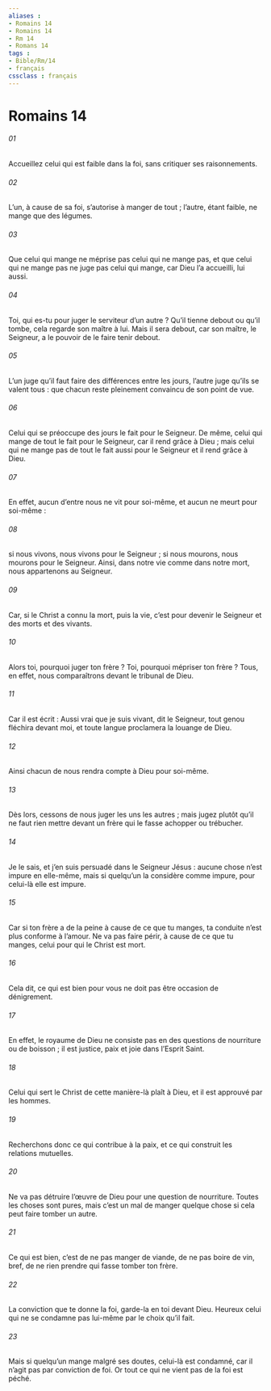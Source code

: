 ```yaml
---
aliases : 
- Romains 14
- Romains 14
- Rm 14
- Romans 14
tags : 
- Bible/Rm/14
- français
cssclass : français
---
```


# Romains 14

###### 01
Accueillez celui qui est faible dans la foi, sans critiquer ses raisonnements.
###### 02
L’un, à cause de sa foi, s’autorise à manger de tout ; l’autre, étant faible, ne mange que des légumes.
###### 03
Que celui qui mange ne méprise pas celui qui ne mange pas, et que celui qui ne mange pas ne juge pas celui qui mange, car Dieu l’a accueilli, lui aussi.
###### 04
Toi, qui es-tu pour juger le serviteur d’un autre ? Qu’il tienne debout ou qu’il tombe, cela regarde son maître à lui. Mais il sera debout, car son maître, le Seigneur, a le pouvoir de le faire tenir debout.
###### 05
L’un juge qu’il faut faire des différences entre les jours, l’autre juge qu’ils se valent tous : que chacun reste pleinement convaincu de son point de vue.
###### 06
Celui qui se préoccupe des jours le fait pour le Seigneur. De même, celui qui mange de tout le fait pour le Seigneur, car il rend grâce à Dieu ; mais celui qui ne mange pas de tout le fait aussi pour le Seigneur et il rend grâce à Dieu.
###### 07
En effet, aucun d’entre nous ne vit pour soi-même, et aucun ne meurt pour soi-même :
###### 08
si nous vivons, nous vivons pour le Seigneur ; si nous mourons, nous mourons pour le Seigneur. Ainsi, dans notre vie comme dans notre mort, nous appartenons au Seigneur.
###### 09
Car, si le Christ a connu la mort, puis la vie, c’est pour devenir le Seigneur et des morts et des vivants.
###### 10
Alors toi, pourquoi juger ton frère ? Toi, pourquoi mépriser ton frère ? Tous, en effet, nous comparaîtrons devant le tribunal de Dieu.
###### 11
Car il est écrit :
Aussi vrai que je suis vivant, dit le Seigneur,
tout genou fléchira devant moi,
et toute langue proclamera la louange de Dieu.
###### 12
Ainsi chacun de nous rendra compte à Dieu pour soi-même.
###### 13
Dès lors, cessons de nous juger les uns les autres ; mais jugez plutôt qu’il ne faut rien mettre devant un frère qui le fasse achopper ou trébucher.
###### 14
Je le sais, et j’en suis persuadé dans le Seigneur Jésus : aucune chose n’est impure en elle-même, mais si quelqu’un la considère comme impure, pour celui-là elle est impure.
###### 15
Car si ton frère a de la peine à cause de ce que tu manges, ta conduite n’est plus conforme à l’amour. Ne va pas faire périr, à cause de ce que tu manges, celui pour qui le Christ est mort.
###### 16
Cela dit, ce qui est bien pour vous ne doit pas être occasion de dénigrement.
###### 17
En effet, le royaume de Dieu ne consiste pas en des questions de nourriture ou de boisson ; il est justice, paix et joie dans l’Esprit Saint.
###### 18
Celui qui sert le Christ de cette manière-là plaît à Dieu, et il est approuvé par les hommes.
###### 19
Recherchons donc ce qui contribue à la paix, et ce qui construit les relations mutuelles.
###### 20
Ne va pas détruire l’œuvre de Dieu pour une question de nourriture. Toutes les choses sont pures, mais c’est un mal de manger quelque chose si cela peut faire tomber un autre.
###### 21
Ce qui est bien, c’est de ne pas manger de viande, de ne pas boire de vin, bref, de ne rien prendre qui fasse tomber ton frère.
###### 22
La conviction que te donne la foi, garde-la en toi devant Dieu. Heureux celui qui ne se condamne pas lui-même par le choix qu’il fait.
###### 23
Mais si quelqu’un mange malgré ses doutes, celui-là est condamné, car il n’agit pas par conviction de foi. Or tout ce qui ne vient pas de la foi est péché.
